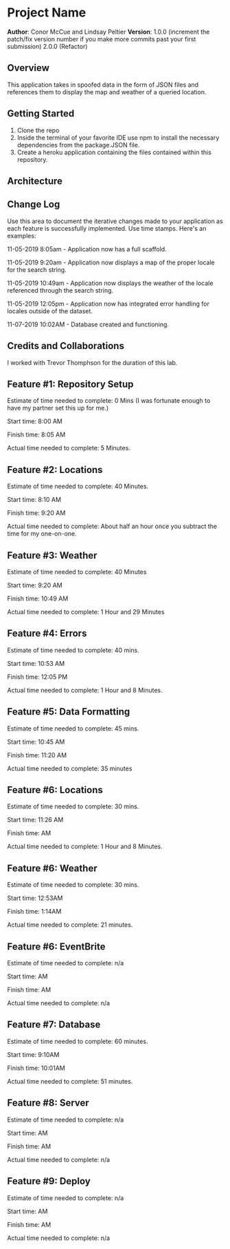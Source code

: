 # Project Name

**Author**: Conor McCue and Lindsay Peltier
**Version**: 
1.0.0 (increment the patch/fix version number if you make more commits past your first submission)
2.0.0 (Refactor)

## Overview
This application takes in spoofed data in the form of JSON files and references them to display the map and weather of a queried location.

## Getting Started
1. Clone the repo
2. Inside the terminal of your favorite IDE use npm to install the necessary dependencies from the package.JSON file. 
3. Create a heroku application containing the files contained within this repository. 


## Architecture
<!-- This application uses HTML,CSS, and JavaScript for the front-end design. The back-end utilizes node.js as a runtime environment with express packaged on top for Quality of Life. The back-end is written entirely in JavaScript.  -->

## Change Log
 Use this area to document the iterative changes made to your application as each feature is successfully implemented. Use time stamps. Here's an examples:

11-05-2019 8:05am - Application now has a full scaffold.

11-05-2019 9:20am - Application now displays a map of the proper locale for the search string.

11-05-2019 10:49am - Application now displays the weather of the locale referenced through the search string.

11-05-2019 12:05pm - Application now has integrated error handling for locales outside of the dataset. 

<!-- Add Lab 7 Changelog Notes -->

11-07-2019 10:02AM - Database created and functioning.

## Credits and Collaborations
I worked with Trevor Thomphson for the duration of this lab.

## Feature #1: Repository Setup


Estimate of time needed to complete: 0 Mins (I was fortunate enough to have my partner set this up for me.)

Start time: 8:00 AM

Finish time: 8:05 AM

Actual time needed to complete: 5 Minutes.

## Feature #2: Locations


Estimate of time needed to complete: 40 Minutes.

Start time: 8:10 AM

Finish time: 9:20 AM 

Actual time needed to complete: About half an hour once you subtract the time for my one-on-one. 

## Feature #3: Weather


Estimate of time needed to complete: 40 Minutes

Start time: 9:20 AM

Finish time: 10:49 AM

Actual time needed to complete: 1 Hour and 29 Minutes

## Feature #4: Errors


Estimate of time needed to complete: 40 mins.

Start time: 10:53 AM

Finish time: 12:05 PM

Actual time needed to complete: 1 Hour and 8 Minutes.

## Feature #5: Data Formatting


Estimate of time needed to complete: 45 mins.

Start time: 10:45 AM

Finish time: 11:20 AM

Actual time needed to complete: 35 minutes

## Feature #6: Locations


Estimate of time needed to complete: 30 mins.

Start time:  11:26 AM

Finish time:  AM

Actual time needed to complete: 1 Hour and 8 Minutes.

## Feature #6: Weather


Estimate of time needed to complete: 30 mins.

Start time:  12:53AM

Finish time: 1:14AM

Actual time needed to complete: 21 minutes.

## Feature #6: EventBrite


Estimate of time needed to complete: n/a

Start time:  AM

Finish time:  AM

Actual time needed to complete: n/a

## Feature #7: Database


Estimate of time needed to complete: 60 minutes.

Start time:  9:10AM

Finish time:  10:01AM

Actual time needed to complete: 51 minutes.

## Feature #8: Server


Estimate of time needed to complete: n/a

Start time:  AM

Finish time:  AM

Actual time needed to complete: n/a

## Feature #9: Deploy


Estimate of time needed to complete: n/a

Start time:  AM

Finish time:  AM

Actual time needed to complete: n/a